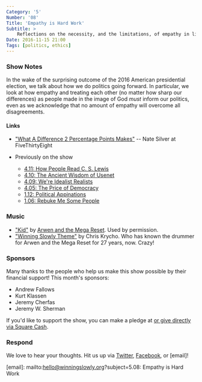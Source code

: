 ```yaml
---
Category: '5'
Number: '08'
Title: 'Empathy is Hard Work'
Subtitle: >
    Reflections on the necessity, and the limitations, of empathy in light of the 2016 American election cycle
Date: 2016-11-15 21:00
Tags: [politics, ethics]
---
```


### Show Notes

In the wake of the surprising outcome of the 2016 American presidential election, we talk about how we do politics going forward. In particular, we look at how empathy and treating each other (no matter how sharp our differences) as people made in the image of God *must* inform our politics, even as we acknowledge that no amount of empathy will overcome all disagreements.

#### Links

- ["What A Difference 2 Percentage Points Makes"](http://fivethirtyeight.com/features/what-a-difference-2-percentage-points-makes/) -- Nate Silver at FiveThirtyEight

- Previously on the show
    - [4.11: How People Read C. S. Lewis][4.11]
    - [4.10: The Ancient Wisdom of Usenet][4.10]
    - [4.09: We're Idealist Realists][4.09]
    - [4.05: The Price of Democracy][4.05]
    - [1.12: Political Appinations][1.12]
    - [1.06: Rebuke Me Some People][1.06]

[4.11]: http://www.winningslowly.org/4.11/
[4.10]: http://www.winningslowly.org/4.10/
[4.09]: http://www.winningslowly.org/4.09/
[4.05]: http://www.winningslowly.org/4.05/
[1.12]: http://www.winningslowly.org/1.12/
[1.06]: http://www.winningslowly.org/1.06/

### Music

- ["Kid"](https://megareset.bandcamp.com/track/kid-single) by [Arwen and the Mega Reset](https://megareset.bandcamp.com). Used by permission.
- ["Winning Slowly Theme"](https://soundcloud.com/chriskrycho/winning-slowly) by Chris Krycho. Who has known the drummer for Arwen and the Mega Reset for 27 years, now. Crazy!


### Sponsors

Many thanks to the people who help us make this show possible by their financial support! This month's sponsors:

- Andrew Fallows
- Kurt Klassen
- Jeremy Cherfas
- Jeremy W. Sherman

If you'd like to support the show, you can make a pledge at <a href='https://www.patreon.com/winningslowly' rel='payment'> or give
directly via [Square Cash].

[Square Cash]: https://cash.me/$winningslowly


### Respond

We love to hear your thoughts. Hit us up via [Twitter], [Facebook], or [email]!

[Twitter]: //www.twitter.com/winningslowly
[Facebook]: //www.facebook.com/winningslowlypodcast
[email]: mailto:hello@winningslowly.org?subject=5.08: Empathy is Hard Work
